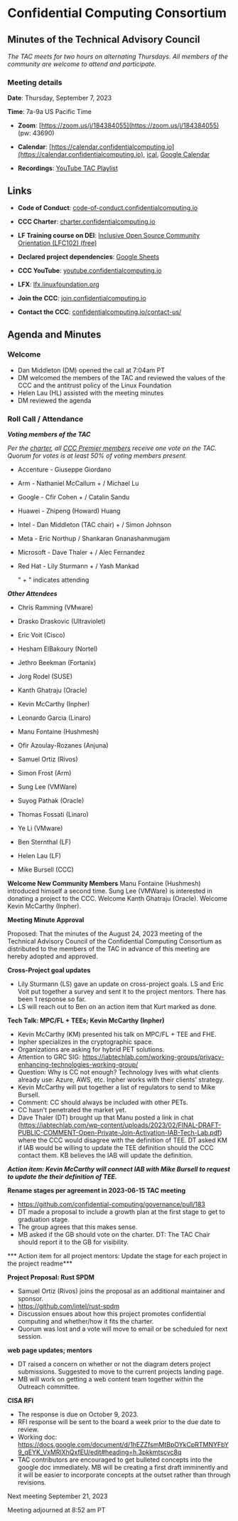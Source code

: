 # Confidential Computing Consortium

## Minutes of the Technical Advisory Council

*The TAC meets for two hours on alternating Thursdays. All members of the community are welcome to attend and participate.*

### Meeting details

**Date**: Thursday, September 7, 2023

**Time**: 7a-9a US Pacific Time

* **Zoom**: [https://zoom.us/j/184384055](https://zoom.us/j/184384055) (pw: 43690)

* **Calendar**: [https://calendar.confidentialcomputing.io](https://calendar.confidentialcomputing.io),
[ical](https://calendar.google.com/calendar/ical/c\_c0pcihr7n2n1k3a38i32d9ag10%40group.calendar.google.com/public/basic.ics),
[Google Calendar](https://calendar.google.com/calendar/u/0/r?cid=c\_c0pcihr7n2n1k3a38i32d9ag10@group.calendar.google.com)

* **Recordings**: [YouTube TAC Playlist](https://www.youtube.com/playlist?list=PLmfkUJc39uMjaB_I1dYW72I44kr9QzG_B)

## Links

* **Code of Conduct**: [code-of-conduct.confidentialcomputing.io](https://code-of-conduct.confidentialcomputing.io)

* **CCC Charter**: [charter.confidentialcomputing.io](https://charter.confidentialcomputing.io)

* **LF Training course on DEI**: [Inclusive Open Source Community Orientation (LFC102) (free)](https://training.linuxfoundation.org/training/inclusive-open-source-community-orientation-lfc102/)

* **Declared project dependencies**: [Google Sheets](https://docs.google.com/spreadsheets/d/1UKnbbGWXYLjnPZsox3zmYo59nv3XSXjePfas5E2fER0/edit#gid=0)

* **CCC YouTube**: [youtube.confidentialcomputing.io](https://youtube.confidentialcomputing.io)

* **LFX**: [lfx.linuxfoundation.org](https://lfx.linuxfoundation.org)

* **Join the CCC**: [join.confidentialcomputing.io](https://join.confidentialcomputing.io)

* **Contact the CCC**: [confidentialcomputing.io/contact-us/](https://confidentialcomputing.io/contact-us/)

## Agenda and Minutes

### Welcome

* Dan Middleton (DM) opened the call at 7:04am PT
* DM welcomed the members of the TAC and reviewed the values of the CCC and the antitrust policy of the Linux Foundation
* Helen Lau (HL) assisted with the meeting minutes
* DM reviewed the agenda

### Roll Call / Attendance

***Voting members of the TAC***

*Per the [charter](https://charter.confidentialcomputing.io), all [CCC Premier members](https://confidentialcomputing.io/members/) receive one vote on the TAC. Quorum for votes is at least 50% of voting members present.*

* Accenture - Giuseppe Giordano 
* Arm - Nathaniel McCallum + / Michael Lu
* Google - Cfir Cohen + / Catalin Sandu 
* Huawei - Zhipeng (Howard) Huang 
* Intel - Dan Middleton (TAC chair) + / Simon Johnson
* Meta - Eric Northup / Shankaran Gnanashanmugam
* Microsoft - Dave Thaler + / Alec Fernandez  
* Red Hat - Lily Sturmann + / Yash Mankad 

   " + " indicates attending

***Other Attendees***

* Chris Ramming (VMware)
* Drasko Draskovic (Ultraviolet)
* Eric Voit (Cisco)
* Hesham ElBakoury (Nortel)
* Jethro Beekman (Fortanix)
* Jorg Rodel (SUSE)
* Kanth Ghatraju (Oracle) 
* Kevin McCarthy (Inpher)
* Leonardo Garcia (Linaro)
* Manu Fontaine (Hushmesh)
* Ofir Azoulay-Rozanes (Anjuna)
* Samuel Ortiz (Rivos)
* Simon Frost (Arm)
* Sung Lee (VMWare)
* Suyog Pathak (Oracle)
* Thomas Fossati (Linaro)
* Ye Li (VMware)

* Ben Sternthal (LF)
* Helen Lau (LF)
* Mike Bursell (CCC)


**Welcome New Community Members**
Manu Fontaine (Hushmesh) introduced himself a second time.
Sung Lee (VMWare) is interested in donating a project to the CCC.
Welcome Kanth Ghatraju (Oracle).
Welcome Kevin McCarthy (Inpher).

**Meeting Minute Approval**

Proposed: That the minutes of the August 24, 2023 meeting of the Technical Advisory Council of the Confidential Computing Consortium as distributed to the members of the TAC in advance of this meeting are hereby adopted and approved.


**Cross-Project goal updates**

* Lily Sturmann (LS) gave an update on cross-project goals. LS and Eric Voit put together a survey and sent it to the project mentors. There has been 1 response so far. 
* LS will reach out to Ben on an action item that Kurt marked as done.


**Tech Talk: MPC/FL + TEEs; Kevin McCarthy (Inpher)**

* Kevin McCarthy (KM) presented his talk on MPC/FL + TEE and FHE.
* Inpher specializes in the cryptographic space.
* Organizations are asking for hybrid PET solutions.
* Attention to GRC SIG: https://iabtechlab.com/working-groups/privacy-enhancing-technologies-working-group/
* Question: Why is CC not enough? Technology lives with what clients already use: Azure, AWS, etc. Inpher works with their clients' strategy.
* Kevin McCarthy will put together a list of regulators to send to Mike Bursell.
* Comment: CC should always be included with other PETs.
* CC hasn't penetrated the market yet.
* Dave Thaler (DT) brought up that Manu posted a link in chat (https://iabtechlab.com/wp-content/uploads/2023/02/FINAL-DRAFT-PUBLIC-COMMENT-Open-Private-Join-Activation-IAB-Tech-Lab.pdf) where the CCC would disagree with the definition of TEE. DT asked KM if IAB would be willing to update the TEE definition should the CCC contact them. KB believes the IAB will update the definition. 

***Action item: Kevin McCarthy will connect IAB with Mike Bursell to request to update the their definition of TEE.***


**Rename stages per agreement in 2023-06-15 TAC meeting**

* https://github.com/confidential-computing/governance/pull/183
* DT made a proposal to include a growth plan at the first stage to get to graduation stage.
* The group agrees that this makes sense.
* MB asked if the GB should vote on the charter. DT: The TAC Chair should report it to the GB for visibility.

*** Action item for all project mentors: Update the stage for each project in the project readme***


**Project Proposal: Rust SPDM**

* Samuel Ortiz (Rivos) joins the proposal as an additional maintainer and sponsor.
* https://github.com/intel/rust-spdm
* Discussion ensues about how this project promotes confidential computing and whether/how it fits the charter.
* Quorum was lost and a vote will move to email or be scheduled for next session.


**web page updates; mentors**

* DT raised a concern on whether or not the diagram deters project submissions. Suggested to move to the current projects landing page.
* MB will work on getting a web content team together within the Outreach committee.


**CISA RFI**

* The response is due on October 9, 2023.
* RFI response will be sent to the board a week prior to the due date to review.
* Working doc: https://docs.google.com/document/d/1hEZZfsmMtBpOYkCpRTMNYFbY9_qEYK_VxMRlXhQxfEU/edit#heading=h.3pkkmtscvc8q
* TAC contributors are encouraged to get bulleted concepts into the google doc immediately. MB will be creating a first draft imminently and it will be easier to incorporate concepts at the outset rather than through revisions.

Next meeting September 21, 2023

Meeting adjourned at 8:52 am PT
